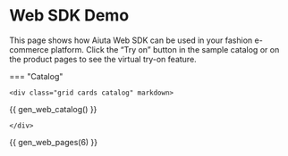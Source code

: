 # Web SDK Demo

This page shows how Aiuta Web SDK can be used in your fashion e-commerce platform. Click the “Try on” button in the sample catalog or on the product pages to see the virtual try-on feature.

<script>
    window.aiuta = window.aiuta || {};
    window.aiuta.sdk = window.aiuta.sdk || null;
    
    if (!window.aiuta.config) {
        window.aiuta.config = {
            webSdkPath: "{{ aiuta.demo.web_sdk.path }}",
            webSdkUrl: "{{ aiuta.demo.web_sdk.url }}",
            subscriptionId: "{{ aiuta.demo.subscription_id }}",
            getJwtUrl: "{{ aiuta.demo.get_jwt_url }}",
            customCssUrl: "{{ aiuta.demo.web_sdk.css }}"
        };
    }

    function loadWebSdk() {
        return new Promise((resolve, reject) => {
            const isLocalhost = window.location.hostname === 'localhost' || 
                               window.location.hostname === '127.0.0.1' || 
                               window.location.hostname.startsWith('192.168.') ||
                               window.location.hostname.endsWith('.local') ||
                               window.location.hostname === '';
            
            if (isLocalhost) {
                tryLoadLocal();
            } else {
                loadFromCDN();
            }

            function tryLoadLocal() {
                const localScript = document.createElement('script');
                localScript.src = window.aiuta.config.webSdkPath;
                localScript.onload = () => {
                    console.debug('Aiuta Web SDK loaded from local', window.aiuta.config.webSdkPath);
                    resolve();
                };
                localScript.onerror = () => {
                    document.head.removeChild(localScript);
                    loadFromCDN();
                };
                document.head.appendChild(localScript);
            }
            
            function loadFromCDN() {
                const cdnScript = document.createElement('script');
                cdnScript.src = window.aiuta.config.webSdkUrl;
                cdnScript.onload = () => {
                    console.debug('Aiuta Web SDK loaded from CDN', window.aiuta.config.webSdkUrl);
                    resolve();
                };
                cdnScript.onerror = () => {
                    reject(new Error('Failed to load Aiuta Web SDK from CDN', {
                        cause: { url: window.aiuta.config.webSdkUrl }
                    }));
                };
                document.head.appendChild(cdnScript);
            }
        });
    }

    async function initWebSdk() {
        if (window.aiuta.sdk) {
            console.warn('Aiuta SDK already initialized');
            return;
        }
        
        await loadWebSdk();
        
        window.aiuta.sdk = new Aiuta({
            auth: {
                subscriptionId: window.aiuta.config.subscriptionId,
                getJwt: async (params) => {
                    console.log('getJwt() called with params:', params);
                    const response = await fetch(window.aiuta.config.getJwtUrl, {
                        method: 'POST',
                        headers: {
                            'Content-Type': 'application/json',
                        },
                        body: JSON.stringify(params)
                    });
                    const data = await response.json();
                    const token = data.token;
                    console.log('getJwt() did resolve token');
                    return token;
                }
            },
            userInterface: {
                theme: {
                    customCssUrl: window.aiuta.config.customCssUrl,
                }
            },
            analytics: {
                handler: {
                    onAnalyticsEvent: (event) => {
                        console.log(event);
                    }
                }
            },
            debugSettings: {
                isLoggingEnabled: true
            },
            testTitle: "Test"
        });
    }

    async function startTryOn(productId) {
        if (!window.aiuta.sdk)  {
            await initWebSdk();
        }
        
        window.aiuta.sdk.tryOn(productId);
    }

    window.onload = async () => {
        if (!window.aiuta.sdk) {
            await initWebSdk();
        }
    }
</script>

=== "Catalog"

    <div class="grid cards catalog" markdown>

{{ gen_web_catalog() }}

    </div>

{{ gen_web_pages(6) }}
